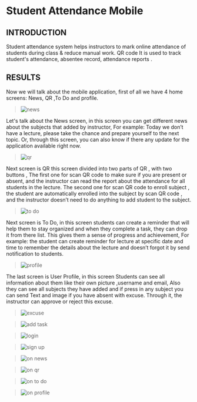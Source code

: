 # Student Attendance Mobile

## INTRODUCTION
Student attendance system helps instructors to mark online attendance of students during class & reduce manual work. QR code It is used to track student's attendance, absentee record, attendance reports .



## RESULTS
Now we will talk about the mobile application, first of all we have 4 home screens: News, QR ,To Do and profile. 



>![news](https://user-images.githubusercontent.com/93406200/202599809-52274bac-75f9-4ae2-b275-315d5e8a213e.jpeg)

Let's talk about the News screen, in this screen you can  get different news  about the subjects that added by instructor,
For example: Today we don’t have a lecture, please take the chance and prepare yourself to the next topic.
Or, through this screen, you can also know if there any update for the application available right now.


>![qr](https://user-images.githubusercontent.com/93406200/202599831-14f42c33-97a2-4152-a13a-60a3abeeb810.jpeg)

Next screen is QR this screen divided into two parts of QR , with two buttons ,
 The first one for scan QR code to make sure if you are present or absent, and the instructor can read the report about the attendance for all students in the lecture. 
The second one for scan QR code to enroll subject , the student are automatically enrolled into the subject  by scan QR code , and the instructor doesn’t need to do anything to add student to the subject.


>![to do](https://user-images.githubusercontent.com/93406200/202599896-064de2bb-9068-47e5-9f66-ca73c309c857.jpeg)

Next screen is To Do, in this screen students can create a reminder that will help them to stay organized and when they complete a task, they can drop it from there list. This gives them a sense of progress and achievement,
For example: the student can create reminder for lecture at specific date and time to remember the details about the lecture and doesn’t forgot it by send notification to students.


>![profile](https://user-images.githubusercontent.com/93406200/202599916-f9d327ff-e88b-4df9-af1c-a7c2e62de778.jpeg)

The last screen is User Profile, in this screen
Students can see all information about them like their own picture ,username and email,
Also they can see all subjects they have  added and if press in any subject you can send Text and image if you have absent with excuse. Through it, the instructor can approve or reject this excuse.


>![excuse](https://user-images.githubusercontent.com/93406200/202607246-c6ddfc5e-b53e-4653-bc55-e2ee8954f454.jpeg)


>![add task](https://user-images.githubusercontent.com/93406200/202607184-5cac7f62-68e9-4b43-a761-7d0e717c370a.jpeg)


>![login](https://user-images.githubusercontent.com/93406200/202607099-d39438a9-5421-42b3-a378-251c6aa8502b.PNG)


>![sign up](https://user-images.githubusercontent.com/93406200/202607126-8c2061c4-e489-4bed-932d-81284c0d359e.png)


>![on news](https://user-images.githubusercontent.com/93406200/202607364-56b6da99-258e-4329-9253-f0daf70edca6.png)


>![on qr](https://user-images.githubusercontent.com/93406200/202607382-f24b9693-aff5-44f4-9e53-f11e88e9a89b.png)


>![on to do](https://user-images.githubusercontent.com/93406200/202607421-7a889ec1-87c2-429a-ac46-4784d017a401.png)


>![on profile](https://user-images.githubusercontent.com/93406200/202607452-1783771c-7a72-41af-9d2b-5bb4604337b4.png)

